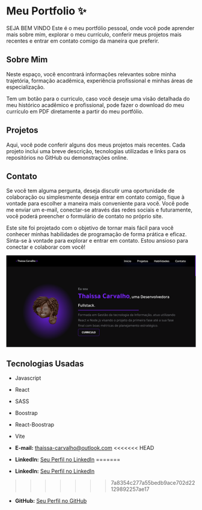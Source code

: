 # Meu Portfolio ✨ 

SEJA BEM VINDO 
Este é o meu portfólio pessoal, onde você pode aprender mais sobre mim, explorar o meu currículo, conferir meus projetos mais recentes e entrar em contato comigo da maneira que preferir.

## Sobre Mim
Neste espaço, você encontrará informações relevantes sobre minha trajetória, formação acadêmica, experiência profissional e minhas áreas de especialização.

Tem um botão para o curriculo, caso você deseje uma visão detalhada do meu histórico acadêmico e profissional, pode fazer o download do meu currículo em PDF diretamente a partir do meu portfólio.

## Projetos 
Aqui, você pode conferir alguns dos meus projetos mais recentes. Cada projeto inclui uma breve descrição, tecnologias utilizadas e links para os repositórios no GitHub ou demonstrações online.

## Contato
Se você tem alguma pergunta, deseja discutir uma oportunidade de colaboração ou simplesmente deseja entrar em contato comigo, fique à vontade para escolher a maneira mais conveniente para você. Você pode me enviar um e-mail, conectar-se através das redes sociais e futuramente, você poderá preencher o formulário de contato no próprio site.

Este site foi projetado com o objetivo de tornar mais fácil para você conhecer minhas habilidades de programação de forma prática e eficaz. Sinta-se à vontade para explorar e entrar em contato. Estou ansioso para conectar e colaborar com você!

![Imagem do Projeto](./public/picture-portfolio.png)

## Tecnologias Usadas

- Javascript
- React
- SASS
- Boostrap
- React-Boostrap
- Vite

- **E-mail:** thaissa-carvalho@outlook.com
<<<<<<< HEAD
- **LinkedIn:** [Seu Perfil no LinkedIn](https://www.linkedin.com/in/thaissacarvalho-ti/)
=======
- **LinkedIn:** [Seu Perfil no LinkedIn](https://www.linkedin.com/in/thaissa-carvalho-dev/)
>>>>>>> 7a8354c277a55bedb9ace702d22129892257ae17
- **GitHub:** [Seu Perfil no GitHub](https://github.com/thaissacarvalho)
